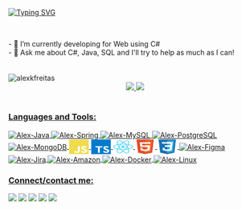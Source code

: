 [![Typing SVG](https://readme-typing-svg.herokuapp.com?font=Comic+Sans+MS&size=40&duration=3500&pause=2500&color=00BFBF&background=FFFFFF00&center=true&vCenter=true&width=1000&lines=Bem-vindo!;Alex+Katanosaka+Freitas;24+anos+de+idade;S%C3%A3o+Paulo+-+SP;Desenvolvedor+Java+Web+Full+Stack)](https://git.io/typing-svg)
##

<br>
- 🌱 I’m currently developing for Web using C#<br>
- 💬 Ask me about C#, Java, SQL and I'll try to help as much as I can!<br><br><br>

<img src="https://komarev.com/ghpvc/?username=alexkfreitas&label=Profile%20views&color=0e75b6&style=flat" alt="alexkfreitas" />




<div align="center">
  <a href="https://github.com/alexkfreitas">
  <img height="180em" src="https://github-readme-stats.vercel.app/api?username=alexkfreitas&show_icons=true&theme=merko&include_all_commits=true&count_private=true"/>
  <img height="180em" src="https://github-readme-stats.vercel.app/api/top-langs/?username=alexkfreitas&layout=compact&langs_count=7&theme=merko"/>
</div>
<div style="display: inline_block"><br>
  
 ### Languages and Tools:

  
  
  <img align="center" alt="Alex-Java" height="45" width="60" src="https://cdn.jsdelivr.net/gh/devicons/devicon/icons/java/java-original.svg">
  <img align="center" alt="Alex-Spring" height="30" width="40" src="https://cdn.jsdelivr.net/gh/devicons/devicon/icons/spring/spring-original.svg">
  <img align="center" alt="Alex-MySQL" height="45" width="60" src="https://cdn.jsdelivr.net/gh/devicons/devicon/icons/mysql/mysql-original-wordmark.svg">
  <img align="center" alt="Alex-PostgreSQL" height="45" width="60" src="https://cdn.jsdelivr.net/gh/devicons/devicon/icons/postgresql/postgresql-original-wordmark.svg">
  <img align="center" alt="Alex-MongoDB" height="45" width="60" src="https://cdn.jsdelivr.net/gh/devicons/devicon/icons/mongodb/mongodb-original-wordmark.svg">
  <img align="center" alt="Alex-Js" height="30" width="40" src="https://raw.githubusercontent.com/devicons/devicon/master/icons/javascript/javascript-plain.svg">
  <img align="center" alt="Alex-Ts" height="30" width="40" src="https://raw.githubusercontent.com/devicons/devicon/master/icons/typescript/typescript-plain.svg">
  <img align="center" alt="Alex-React" height="30" width="40" src="https://raw.githubusercontent.com/devicons/devicon/master/icons/react/react-original.svg">
  <img align="center" alt="Alex-HTML" height="30" width="40" src="https://raw.githubusercontent.com/devicons/devicon/master/icons/html5/html5-original.svg">
  <img align="center" alt="Alex-CSS" height="30" width="40" src="https://raw.githubusercontent.com/devicons/devicon/master/icons/css3/css3-original.svg">
  <img align="center" alt="Alex-Figma" height="30" width="40" src="https://cdn.jsdelivr.net/gh/devicons/devicon/icons/figma/figma-original.svg">
  <img align="center" alt="Alex-Jira" height="30" width="40" src="https://cdn.jsdelivr.net/gh/devicons/devicon/icons/jira/jira-original-wordmark.svg">
  <img align="center" alt="Alex-Amazon" height="60" width="80" src="https://cdn.jsdelivr.net/gh/devicons/devicon/icons/amazonwebservices/amazonwebservices-plain-wordmark.svg">
  <img align="center" alt="Alex-Docker" height="45" width="60" src="https://cdn.jsdelivr.net/gh/devicons/devicon/icons/docker/docker-original-wordmark.svg">
  <img align="center" alt="Alex-Linux" height="45" width="60" src="https://cdn.jsdelivr.net/gh/devicons/devicon/icons/linux/linux-original.svg">
  
  
  
  
  
  

  
  
            
          
 
          
  
  
  ### Connect/contact me:
 
<div> 
  <a href="https://www.linkedin.com/in/alex-katanosaka-freitas-237123199/" target="_blank"><img src="https://img.shields.io/badge/-LinkedIn-%230077B5?style=for-the-badge&logo=linkedin&logoColor=white" target="_blank"></a> 
  <a href="https://www.youtube.com/watch?v=NDV2LB-N-jg&t=1s&ab_channel=AlexKatanosaka" target="_blank"><img src="https://img.shields.io/badge/YouTube-FF0000?style=for-the-badge&logo=youtube&logoColor=white" target="_blank"></a>
  <a href="https://www.instagram.com/alexkatanosaka/" target="_blank"><img src="https://img.shields.io/badge/-Instagram-%23E4405F?style=for-the-badge&logo=instagram&logoColor=white" target="_blank"></a>
  <a href="https://wa.me/5511952414203" target="_blank"><img src="https://img.shields.io/badge/WhatsApp-25D366?style=for-the-badge&logo=whatsapp&logoColor=white" target="_blank"></a>  
  <a href = "mailto:alex.ka.freitas@gmail.com"><img src="https://img.shields.io/badge/Gmail-D14836?style=for-the-badge&logo=gmail&logoColor=white"></a>
 
 
</div>
